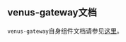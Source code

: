## venus-gateway文档

`venus-gateway`自身组件文档请参见[这里](https://github.com/ipfs-force-community/venus-gateway/tree/master/docs/zh)。
